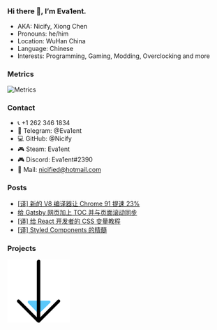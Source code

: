 ### Hi there 👋, I’m Eva1ent.

- AKA: Nicify, Xiong Chen
- Pronouns: he/him
- Location: WuHan China
- Language: Chinese
- Interests: Programming, Gaming, Modding, Overclocking and more

### Metrics

![Metrics](https://metrics.lecoq.io/karminski?template=classic&base.header=0&base.activity=0&base.community=0&base.repositories=0&base.metadata=0&isocalendar=1&languages=1&isocalendar.duration=full-year&config.timezone=Asia%2FShanghai)

### Contact
- 📞 +1 262 346 1834
- 💬 Telegram: @Eva1ent
- 💻 GitHub: @Nicify
- 🎮 Steam: Eva1ent
- 🎮 Discord: Eva1ent#2390
- 📧 Mail: nicified@hotmail.com

### Posts

- [[译] 新的 V8 编译器让 Chrome 91 提速 23%](https://nicified.com/post/chrome-v91-speedup)
- [给 Gatsby 网页加上 TOC 并与页面滚动同步](https://nicified.com/post/gatsby-toc)
- [[译] 给 React 开发者的 CSS 变量教程](https://nicified.com/post/css-variables-for-react-devs)
- [[译] Styled Components 的精髓](https://nicified.com/post/styled-components-happy-path)

### Projects

![](./assets/arrow_down.svg)
